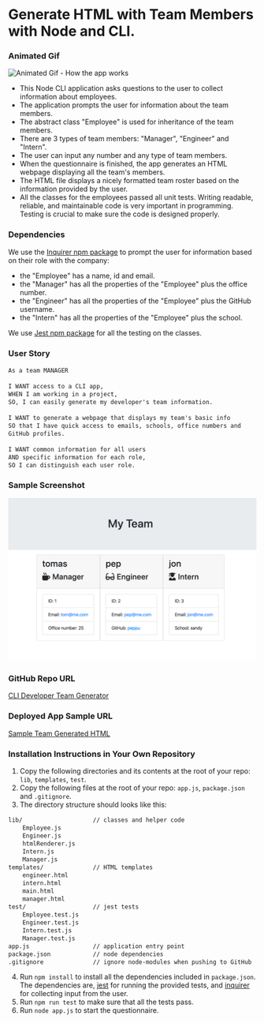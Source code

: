 # Generate HTML with Team Members with Node and CLI.

### Animated Gif

![Animated Gif - How the app works](./assets/img/cli-team-member-generator.gif)

* This Node CLI application asks questions to the user to collect information about employees.
* The application prompts the user for information about the team members.
* The abstract class "Employee" is used for inheritance of the team members.
* There are 3 types of team members: "Manager", "Engineer" and "Intern".
* The user can input any number and any type of team members.
* When the questionnaire is finished, the app generates an HTML webpage displaying all the team's members. 
* The HTML file displays a nicely formatted team roster based on the information provided by the user.
* All the classes for the employees passed all unit tests. Writing readable, reliable, and maintainable code is very important in programming. Testing is crucial to make sure the code is designed properly.

### Dependencies

We use the [Inquirer npm package](https://github.com/SBoudrias/Inquirer.js/) to prompt the user for information based on their role with the company:
* the "Employee" has a name, id and email.
* the "Manager" has all the properties of the "Employee" plus the office number.
* the "Engineer" has all the properties of the "Employee" plus the GitHub username.
* the "Intern" has all the properties of the "Employee" plus the school.

We use [Jest npm package](https://www.npmjs.com/package/jest) for all the testing on the classes.

### User Story

```
As a team MANAGER

I WANT access to a CLI app,
WHEN I am working in a project,
SO, I can easily generate my developer's team information.

I WANT to generate a webpage that displays my team's basic info
SO that I have quick access to emails, schools, office numbers and GitHub profiles.

I WANT common information for all users
AND specific information for each role,
SO I can distinguish each user role.
```

### Sample Screenshot

![Sample Screenshot](./assets/img/sample-screenshot.png)

### GitHub Repo URL

[CLI Developer Team Generator](https://github.com/tomaspz/cli-developer-team-generator)

### Deployed App Sample URL

[Sample Team Generated HTML](https://tomaspz.github.io/cli-developer-team-generator/output/team.html)


### Installation Instructions in Your Own Repository

1. Copy the following directories and its contents at the root of your repo: `lib`, `templates`, `test`.
2. Copy the following files at the root of your repo: `app.js`, `package.json` and `.gitignore`.
3. The directory structure should looks like this:

```
lib/                    // classes and helper code
    Employee.js
    Engineer.js
    htmlRenderer.js
    Intern.js
    Manager.js
templates/              // HTML templates
    engineer.html
    intern.html
    main.html
    manager.html
test/                   // jest tests
    Employee.test.js
    Engineer.test.js
    Intern.test.js
    Manager.test.js
app.js                  // application entry point
package.json            // node dependencies
.gitignore              // ignore node-modules when pushing to GitHub
```

4. Run `npm install` to install all the dependencies included in `package.json`. The dependencies are, [jest](https://jestjs.io/) for running the provided tests, and [inquirer](https://www.npmjs.com/package/inquirer) for collecting input from the user.
5. Run `npm run test` to make sure that all the tests pass.
6. Run `node app.js` to start the questionnaire.
